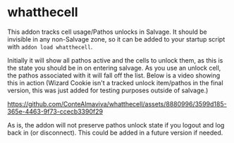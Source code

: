 # whatthecell

This addon tracks cell usage/Pathos unlocks in Salvage. It should be invisible in any non-Salvage zone, so it can be added to your startup script with `addon load whatthecell`.

Initially it will show all pathos active and the cells to unlock them, as this is the state you should be in on entering salvage. As you use an unlock cell, the pathos associated with it will fall off the list. Below is a video showing this in action (Wizard Cookie isn't a tracked unlock item/pathos in the final version, this was just added for testing purposes outside of salvage.)

https://github.com/ConteAlmaviva/whatthecell/assets/8880996/3599d185-365e-4463-9f73-ccecb3390f29

As is, the addon will not preserve pathos unlock state if you logout and log back in (or disconnect). This could be added in a future version if needed.
